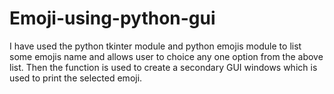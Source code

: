 # Emoji-using-python-gui
I have used the python tkinter module and python emojis module to list some emojis name and allows user to choice any one option from the above list. Then the function is used to create a secondary GUI windows which is used to print the selected emoji.   
